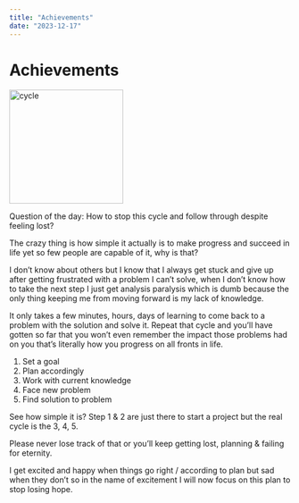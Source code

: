 ```yaml
---
title: "Achievements"
date: "2023-12-17"
---
```


# Achievements

<img src="/assets/cycle.png" alt="cycle" style="width: 204px; height: 204px;">

Question of the day: How to stop this cycle and follow through despite feeling lost?

The crazy thing is how simple it actually is to make progress and succeed in life yet so few people are capable of it, why is that?

I don’t know about others but I know that I always get stuck and give up after getting frustrated with a problem I can’t solve, when I don’t know how to take the next step I just get analysis paralysis which is dumb because the only thing keeping me from moving forward is my lack of knowledge.

It only takes a few minutes, hours, days of learning to come back to a problem with the solution and solve it. Repeat that cycle and you’ll have gotten so far that you won’t even remember the impact those problems had on you that’s literally how you progress on all fronts in life.

1. Set a goal
2. Plan accordingly
3. Work with current knowledge
4. Face new problem
5. Find solution to problem

See how simple it is? Step 1 & 2 are just there to start a project but the real cycle is the 3, 4, 5.

Please never lose track of that or you’ll keep getting lost, planning & failing for eternity.

I get excited and happy when things go right / according to plan but sad when they don’t so in the name of excitement I will now focus on this plan to stop losing hope.
